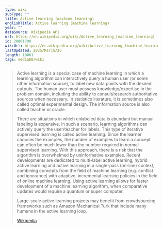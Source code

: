 ```yaml
---
type: wiki
subType: ""
title: Active learning (machine learning)
englishTitle: Active learning (machine learning)
year: ""
dataSource: Wikipedia API
url: https://en.wikipedia.org/wiki/Active_learning_(machine_learning)
id: 28801798
wikiUrl: https://en.wikipedia.org/wiki/Active_learning_(machine_learning)
lastUpdated: 2025/March/26
length: 18001
tags: mediaDB/wiki
---
```

> Active learning is a special case of machine learning in which a learning algorithm can interactively query a human user (or some other information source), to label new data points with the desired outputs. The human user must possess knowledge/expertise in the problem domain, including the ability to consult/research authoritative sources when necessary.  In statistics literature, it is sometimes also called optimal experimental design. The information source is also called teacher or oracle.
>
> There are situations in which unlabeled data is abundant but manual labeling is expensive. In such a scenario, learning algorithms can actively query the user/teacher for labels. This type of iterative supervised learning is called active learning. Since the learner chooses the examples, the number of examples to learn a concept can often be much lower than the number required in normal supervised learning. With this approach, there is a risk that the algorithm is overwhelmed by uninformative examples.  Recent developments are dedicated to multi-label active learning, hybrid active learning and active learning in a single-pass (on-line) context, combining concepts from the field of machine learning (e.g. conflict and ignorance) with adaptive, incremental learning policies in the field of online machine learning. Using active learning allows for faster development of a machine learning algorithm, when comparative updates would require a quantum or super computer.
>
> Large-scale active learning projects may benefit from crowdsourcing frameworks such as Amazon Mechanical Turk that include many humans in the active learning loop.
>
> [Wikipedia](https://en.wikipedia.org/wiki/Active%20learning%20(machine%20learning))